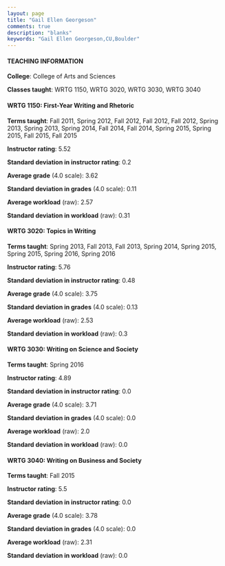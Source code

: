 ```yaml
---
layout: page
title: "Gail Ellen Georgeson" 
comments: true
description: "blanks"
keywords: "Gail Ellen Georgeson,CU,Boulder"
---
```

<head>
<script src="https://ajax.googleapis.com/ajax/libs/jquery/2.1.3/jquery.min.js"></script>
<script src="https://dl.dropboxusercontent.com/s/pc42nxpaw1ea4o9/highcharts.js?dl=0"></script>
<!-- <script src="../assets/js/highcharts.js"></script> -->
<style type="text/css">@font-face {
	font-family: "Bebas Neue";
	src: url(https://www.filehosting.org/file/details/544349/BebasNeue Regular.otf) format("opentype");
	}
	h1.Bebas { 
		font-family: "Bebas Neue", Verdana, Tahoma;
	}
</style>
</head>
	   
#### TEACHING INFORMATION

**College**: College of Arts and Sciences

**Classes taught**: WRTG 1150, WRTG 3020, WRTG 3030, WRTG 3040

#### WRTG 1150: First-Year Writing and Rhetoric

**Terms taught**: Fall 2011, Spring 2012, Fall 2012, Fall 2012, Fall 2012, Spring 2013, Spring 2013, Spring 2014, Fall 2014, Fall 2014, Spring 2015, Spring 2015, Fall 2015, Fall 2015

**Instructor rating**: 5.52

**Standard deviation in instructor rating**: 0.2

**Average grade** (4.0 scale): 3.62

**Standard deviation in grades** (4.0 scale): 0.11

**Average workload** (raw): 2.57

**Standard deviation in workload** (raw): 0.31

#### WRTG 3020: Topics in Writing

**Terms taught**: Spring 2013, Fall 2013, Fall 2013, Spring 2014, Spring 2015, Spring 2015, Spring 2016, Spring 2016

**Instructor rating**: 5.76

**Standard deviation in instructor rating**: 0.48

**Average grade** (4.0 scale): 3.75

**Standard deviation in grades** (4.0 scale): 0.13

**Average workload** (raw): 2.53

**Standard deviation in workload** (raw): 0.3

#### WRTG 3030: Writing on Science and Society

**Terms taught**: Spring 2016

**Instructor rating**: 4.89

**Standard deviation in instructor rating**: 0.0

**Average grade** (4.0 scale): 3.71

**Standard deviation in grades** (4.0 scale): 0.0

**Average workload** (raw): 2.0

**Standard deviation in workload** (raw): 0.0

#### WRTG 3040: Writing on Business and Society

**Terms taught**: Fall 2015

**Instructor rating**: 5.5

**Standard deviation in instructor rating**: 0.0

**Average grade** (4.0 scale): 3.78

**Standard deviation in grades** (4.0 scale): 0.0

**Average workload** (raw): 2.31

**Standard deviation in workload** (raw): 0.0

